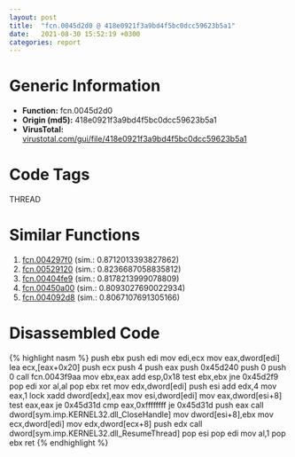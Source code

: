 ```yaml
---
layout: post
title:  "fcn.0045d2d0 @ 418e0921f3a9bd4f5bc0dcc59623b5a1"
date:   2021-08-30 15:52:19 +0300
categories: report
---
```


# Generic Information
- **Function:** fcn.0045d2d0
- **Origin (md5):** 418e0921f3a9bd4f5bc0dcc59623b5a1
- **VirusTotal:** [virustotal.com/gui/file/418e0921f3a9bd4f5bc0dcc59623b5a1][virustotal_ref]

# Code Tags
<span class="tag" id="THREAD">THREAD</span>


# Similar Functions

1. [fcn.004297f0][similar_1_ref] (sim.: 0.8712013393827862)
2. [fcn.00529120][similar_2_ref] (sim.: 0.8236687058835812)
3. [fcn.00404fe9][similar_3_ref] (sim.: 0.8178213999078809)
4. [fcn.00450a00][similar_4_ref] (sim.: 0.8093027690022934)
5. [fcn.004092d8][similar_5_ref] (sim.: 0.8067107691305166)


# Disassembled Code

{% highlight nasm %}
push ebx
push edi
mov edi,ecx
mov eax,dword[edi]
lea ecx,[eax+0x20]
push ecx
push 4
push eax
push 0x45d240
push 0
push 0
call fcn.0043f9aa
mov ebx,eax
add esp,0x18
test ebx,ebx
jne 0x45d2f9
pop edi
xor al,al
pop ebx
ret 
mov edx,dword[edi]
push esi
add edx,4
mov eax,1
lock xadd dword[edx],eax
mov esi,dword[edi]
mov eax,dword[esi+8]
test eax,eax
je 0x45d31d
cmp eax,0xffffffff
je 0x45d31d
push eax
call dword[sym.imp.KERNEL32.dll_CloseHandle]
mov dword[esi+8],ebx
mov ecx,dword[edi]
mov edx,dword[ecx+8]
push edx
call dword[sym.imp.KERNEL32.dll_ResumeThread]
pop esi
pop edi
mov al,1
pop ebx
ret 
{% endhighlight %}


[similar_1_ref]: /report/fcn.004297f0@38d41d729f8f30faf0dd96f0c7acba4b
[similar_2_ref]: /report/fcn.00529120@c60344b51fa39a329b92557d24ff7670
[similar_3_ref]: /report/fcn.00404fe9@d96761eb00d2d97e2b6f5ffffed0b46a
[similar_4_ref]: /report/fcn.00450a00@289859175c221b107317af7727d26c17
[similar_5_ref]: /report/fcn.004092d8@fbf34fa6d7da2b8e1de5133a8ca34847
[virustotal_ref]: https://www.virustotal.com/gui/file/418e0921f3a9bd4f5bc0dcc59623b5a1